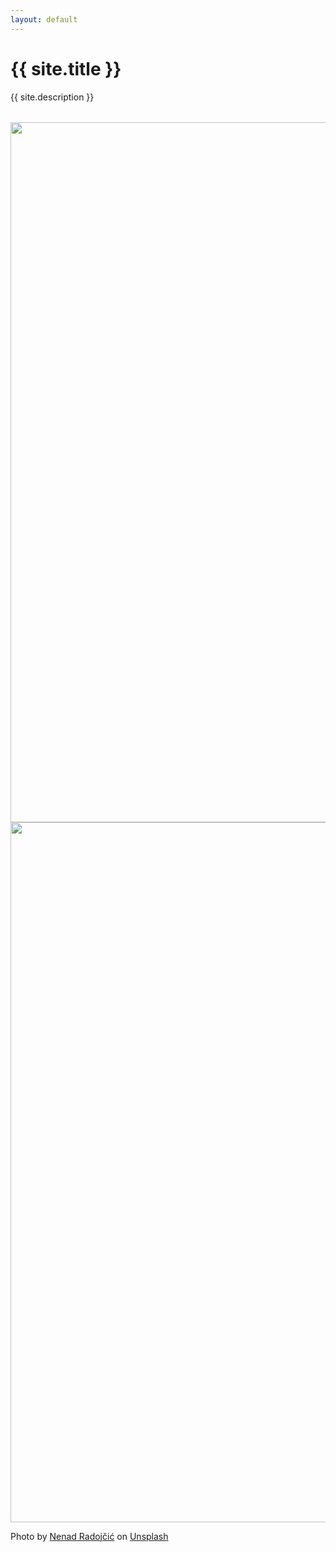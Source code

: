 ```yaml
---
layout: default
---
```

<div class="container mb-64">
  <h1>{{ site.title }}</h1>
  {{ site.description }}

  <div class="js-compare-images-slider compare-images-slider" style="margin-top: 32px;">
    <img width="1680" height="1120" src="{{ relativePathPrefix }}dist/assets/img.jpg" loading="lazy" alt="">
    <div class="frame">
      <img width="1680" height="1120" src="{{ relativePathPrefix }}dist/assets/img-alt.jpg" loading="lazy" alt="">
    </div>
    <span class="handle"></span>
  </div>

  <script>
    const slider = document.querySelector('.js-compare-images-slider');
    
    if (window.CompareImagesSlider) {
      const compareImagesSlider = new CompareImagesSlider(slider);
    } else {
      document.addEventListener('CompareImagesSliderLoaded', function() {
        const compareImagesSlider = new CompareImagesSlider(slider);
      }); 
    }
  </script>

  Photo by <a href="https://unsplash.com/@necone?utm_content=creditCopyText&utm_medium=referral&utm_source=unsplash">Nenad Radojčić</a> on <a href="https://unsplash.com/photos/gray-concrete-building-under-white-sky-during-daytime-JBm5eNo6B4E?utm_content=creditCopyText&utm_medium=referral&utm_source=unsplash">Unsplash</a>
</div>
  
